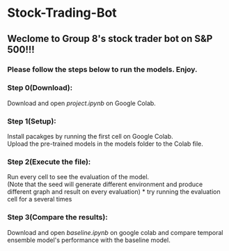 # Stock-Trading-Bot
## Weclome to Group 8's stock trader bot on S&P 500!!!
### Please follow the steps below to run the models. Enjoy.
 
### Step 0(Download):
Download and open *project.ipynb* on Google Colab.

### Step 1(Setup):
Install pacakges by running the first cell on Google Colab.  
Upload the pre-trained models in the models folder to the Colab file.

### Step 2(Execute the file):
Run every cell to see the evaluation of the model.  
(Note that the seed will generate different environment and produce different graph and result on every evaluation) * try running the evaluation cell for a several times

### Step 3(Compare the results):
Download and open *baseline.ipynb* on google colab and compare temporal ensemble model's performance with the baseline model.
